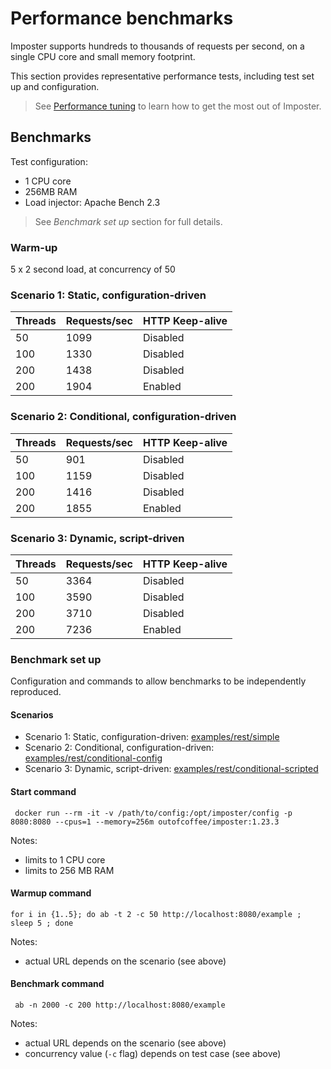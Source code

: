 # Performance benchmarks

Imposter supports hundreds to thousands of requests per second, on a single CPU core and small memory footprint.

This section provides representative performance tests, including test set up and configuration.

> See [Performance tuning](./performance_tuning.md) to learn how to get the most out of Imposter.

## Benchmarks

Test configuration:

- 1 CPU core
- 256MB RAM
- Load injector: Apache Bench 2.3

> See _Benchmark set up_ section for full details.

### Warm-up

5 x 2 second load, at concurrency of 50

### Scenario 1: Static, configuration-driven

| Threads | Requests/sec | HTTP Keep-alive |
|---------|--------------|-----------------|
| 50      | 1099         | Disabled        |
| 100     | 1330         | Disabled        |
| 200     | 1438         | Disabled        |
| 200     | 1904         | Enabled         |

### Scenario 2: Conditional, configuration-driven

| Threads | Requests/sec | HTTP Keep-alive |
|---------|--------------|-----------------|
| 50      | 901          | Disabled        |
| 100     | 1159         | Disabled        |
| 200     | 1416         | Disabled        |
| 200     | 1855         | Enabled         |

### Scenario 3: Dynamic, script-driven

| Threads | Requests/sec | HTTP Keep-alive |
|---------|--------------|-----------------|
| 50      | 3364         | Disabled        |
| 100     | 3590         | Disabled        |
| 200     | 3710         | Disabled        |
| 200     | 7236         | Enabled         |

### Benchmark set up

Configuration and commands to allow benchmarks to be independently reproduced.

#### Scenarios

- Scenario 1: Static, configuration-driven: [examples/rest/simple](https://github.com/outofcoffee/imposter/blob/master/docs/examples/rest/simple)
- Scenario 2: Conditional, configuration-driven: [examples/rest/conditional-config](https://github.com/outofcoffee/imposter/blob/master/docs/examples/rest/conditional-config)
- Scenario 3: Dynamic, script-driven: [examples/rest/conditional-scripted](https://github.com/outofcoffee/imposter/blob/master/docs/examples/rest/conditional-scripted)

#### Start command

     docker run --rm -it -v /path/to/config:/opt/imposter/config -p 8080:8080 --cpus=1 --memory=256m outofcoffee/imposter:1.23.3

Notes:

- limits to 1 CPU core
- limits to 256 MB RAM

#### Warmup command

    for i in {1..5}; do ab -t 2 -c 50 http://localhost:8080/example ; sleep 5 ; done

Notes:

- actual URL depends on the scenario (see above)

#### Benchmark command

     ab -n 2000 -c 200 http://localhost:8080/example

Notes:

- actual URL depends on the scenario (see above)
- concurrency value (`-c` flag) depends on test case (see above)
